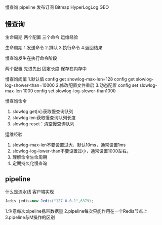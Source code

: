 慢查询
pipeline
发布订阅
Bitmap
HyperLogLog
GEO


## 慢查询
生命周期
两个配置
三个命令
运维经验

生命周期
1.发送命令
2.排队
3.执行命令
4.返回结果

慢查询发生在执行命令阶段

两个配置
先进先出
固定长度
保存在内存中

慢查询阈值
1.默认值
config get showlog-max-len=128
config get slowlog-log-shower-than=10000
2.修改配置文件重启
3.动态配置
config set slowlog-max-len 1000
config set slowlog-log-slower-than1000

慢查询命令
1. slowlog get[n]:获取慢查询队列
2. slowlog len:获取慢查询队列长度
3. slowlog reset：清空慢查询队列

运维经验
1. slowlog-max-len不要设置过大，默认10ms，通常设置1ms
2. slowlog-log-lower-than不要设置过小，通常设置1000左右。
3. 理解命令生命周期
4. 定期持久化慢查询

## pipeline
什么是流水线
客户端实现

```java
Jedis jedis=new Jedis("127.0.0.1",6379);

```

1.注意每次pipeline携带数据量
2.pipeline每次只能作用在一个Redis节点上
3.pipeline与M操作的区别

